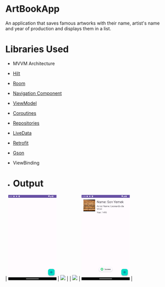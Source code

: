 # ArtBookApp

An application that saves famous artworks with their name, artist's name and year of production and displays them in a list.

# Libraries Used
+ MVVM Architecture
+ [Hilt](https://developer.android.com/jetpack/compose/libraries#hilt)
+ [Room](https://developer.android.com/training/data-storage/room)
+ [Navigation Component](https://developer.android.com/guide/navigation/navigation-getting-started)
+ [ViewModel](https://developer.android.com/topic/libraries/architecture/viewmodel#implement)
+ [Coroutines](https://developer.android.com/kotlin/coroutines)
+ [Repositories](https://developer.android.com/topic/architecture#data-layer)
+ [LiveData](https://developer.android.com/topic/libraries/architecture/livedata)
+ [Retrofit](https://square.github.io/retrofit/)
+ [Gson](https://github.com/google/gson)
+ ViewBinding

+ # Output

| <img src="screenshots/fotoekleme.png" width=150/> | <img src="screenshots/fotokaydetmeekranı.png" width=150/> |
| <img src="screenshots/resimaramasonucları.png" width=150/> | <img src="screenshots/Eklediktensonra.png" width=150/> |
